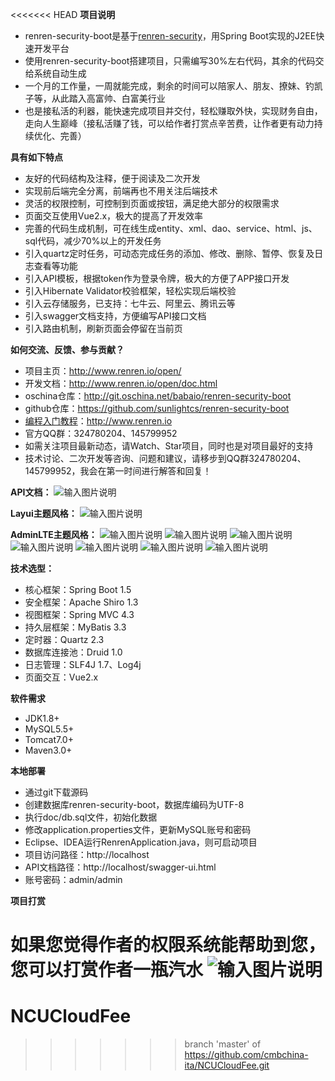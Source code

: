 <<<<<<< HEAD
**项目说明** 
- renren-security-boot是基于[renren-security](http://git.oschina.net/babaio/renren-security)，用Spring Boot实现的J2EE快速开发平台
- 使用renren-security-boot搭建项目，只需编写30%左右代码，其余的代码交给系统自动生成
- 一个月的工作量，一周就能完成，剩余的时间可以陪家人、朋友、撩妹、钓凯子等，从此踏入高富帅、白富美行业
- 也是接私活的利器，能快速完成项目并交付，轻松赚取外快，实现财务自由，走向人生巅峰（接私活赚了钱，可以给作者打赏点辛苦费，让作者更有动力持续优化、完善）
 


**具有如下特点** 
- 友好的代码结构及注释，便于阅读及二次开发
- 实现前后端完全分离，前端再也不用关注后端技术
- 灵活的权限控制，可控制到页面或按钮，满足绝大部分的权限需求
- 页面交互使用Vue2.x，极大的提高了开发效率
- 完善的代码生成机制，可在线生成entity、xml、dao、service、html、js、sql代码，减少70%以上的开发任务
- 引入quartz定时任务，可动态完成任务的添加、修改、删除、暂停、恢复及日志查看等功能
- 引入API模板，根据token作为登录令牌，极大的方便了APP接口开发
- 引入Hibernate Validator校验框架，轻松实现后端校验
- 引入云存储服务，已支持：七牛云、阿里云、腾讯云等
- 引入swagger文档支持，方便编写API接口文档
- 引入路由机制，刷新页面会停留在当前页


**如何交流、反馈、参与贡献？** 
- 项目主页：http://www.renren.io/open/
- 开发文档：http://www.renren.io/open/doc.html
- oschina仓库：http://git.oschina.net/babaio/renren-security-boot
- github仓库：https://github.com/sunlightcs/renren-security-boot
- [编程入门教程](http://www.renren.io)：http://www.renren.io   
- 官方QQ群：324780204、145799952
- 如需关注项目最新动态，请Watch、Star项目，同时也是对项目最好的支持
- 技术讨论、二次开发等咨询、问题和建议，请移步到QQ群324780204、145799952，我会在第一时间进行解答和回复！


**API文档：**
![输入图片说明](http://cdn.renren.io/img/9e7c5135b1154268ab5066d3a09fe7e1 "在这里输入图片标题")

**Layui主题风格：**
![输入图片说明](http://cdn.renren.io/img/2f6a43b9081e421ab8aa596155cd0ffc "在这里输入图片标题")

**AdminLTE主题风格：**
![输入图片说明](http://cdn.renren.io/img/44907148dd254064922a80cfddcc9b53 "在这里输入图片标题")
![输入图片说明](http://cdn.renren.io/img/f38a062145b141bf81157b495277d224 "在这里输入图片标题")
![输入图片说明](http://cdn.renren.io/img/65d7fb1906934e56abf8b8ca7e1c4541 "在这里输入图片标题")
![输入图片说明](http://cdn.renren.io/img/de740e471280429cb888f521e02ee787 "在这里输入图片标题")
![输入图片说明](http://cdn.renren.io/img/a8bc68f69288424697682f170ee40744 "在这里输入图片标题")
![输入图片说明](http://cdn.renren.io/img/92cd56f397754292a1a182f662a7e883 "在这里输入图片标题")
![输入图片说明](http://cdn.renren.io/img/0b56efe56fd64ed18e33a9e6dbb6e88c "在这里输入图片标题")







 **技术选型：** 
- 核心框架：Spring Boot 1.5
- 安全框架：Apache Shiro 1.3
- 视图框架：Spring MVC 4.3
- 持久层框架：MyBatis 3.3
- 定时器：Quartz 2.3
- 数据库连接池：Druid 1.0
- 日志管理：SLF4J 1.7、Log4j
- 页面交互：Vue2.x


 **软件需求** 
- JDK1.8+
- MySQL5.5+
- Tomcat7.0+
- Maven3.0+



 **本地部署**
- 通过git下载源码
- 创建数据库renren-security-boot，数据库编码为UTF-8
- 执行doc/db.sql文件，初始化数据
- 修改application.properties文件，更新MySQL账号和密码
- Eclipse、IDEA运行RenrenApplication.java，则可启动项目
- 项目访问路径：http://localhost
- API文档路径：http://localhost/swagger-ui.html
- 账号密码：admin/admin
 

**项目打赏** 

如果您觉得作者的权限系统能帮助到您，您可以打赏作者一瓶汽水
![输入图片说明](http://cdn.renren.io/img/10e0f63b327d4e7ab9113e7b9568381a "在这里输入图片标题")
=======
# NCUCloudFee
>>>>>>> branch 'master' of https://github.com/cmbchina-ita/NCUCloudFee.git
